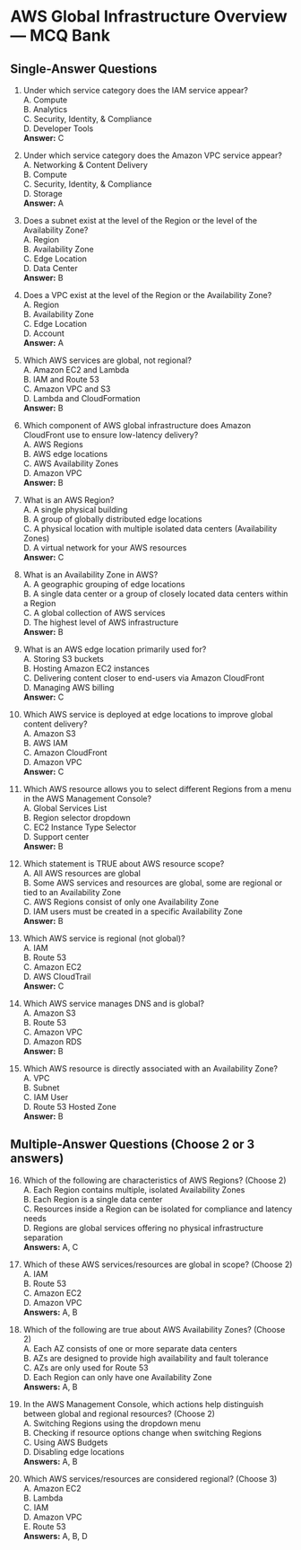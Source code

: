 # AWS Global Infrastructure Overview — MCQ Bank

## Single-Answer Questions

1. Under which service category does the IAM service appear?  
   A. Compute  
   B. Analytics  
   C. Security, Identity, & Compliance  
   D. Developer Tools  
   **Answer:** C

2. Under which service category does the Amazon VPC service appear?  
   A. Networking & Content Delivery  
   B. Compute  
   C. Security, Identity, & Compliance  
   D. Storage  
   **Answer:** A

3. Does a subnet exist at the level of the Region or the level of the Availability Zone?  
   A. Region  
   B. Availability Zone  
   C. Edge Location  
   D. Data Center  
   **Answer:** B

4. Does a VPC exist at the level of the Region or the Availability Zone?  
   A. Region  
   B. Availability Zone  
   C. Edge Location  
   D. Account  
   **Answer:** A

5. Which AWS services are global, not regional?  
   A. Amazon EC2 and Lambda  
   B. IAM and Route 53  
   C. Amazon VPC and S3  
   D. Lambda and CloudFormation  
   **Answer:** B

6. Which component of AWS global infrastructure does Amazon CloudFront use to ensure low-latency delivery?  
   A. AWS Regions  
   B. AWS edge locations  
   C. AWS Availability Zones  
   D. Amazon VPC  
   **Answer:** B

7. What is an AWS Region?  
   A. A single physical building  
   B. A group of globally distributed edge locations  
   C. A physical location with multiple isolated data centers (Availability Zones)  
   D. A virtual network for your AWS resources  
   **Answer:** C

8. What is an Availability Zone in AWS?  
   A. A geographic grouping of edge locations  
   B. A single data center or a group of closely located data centers within a Region  
   C. A global collection of AWS services  
   D. The highest level of AWS infrastructure  
   **Answer:** B

9. What is an AWS edge location primarily used for?  
   A. Storing S3 buckets  
   B. Hosting Amazon EC2 instances  
   C. Delivering content closer to end-users via Amazon CloudFront  
   D. Managing AWS billing  
   **Answer:** C

10. Which AWS service is deployed at edge locations to improve global content delivery?  
    A. Amazon S3  
    B. AWS IAM  
    C. Amazon CloudFront  
    D. Amazon VPC  
    **Answer:** C

11. Which AWS resource allows you to select different Regions from a menu in the AWS Management Console?  
    A. Global Services List  
    B. Region selector dropdown  
    C. EC2 Instance Type Selector  
    D. Support center  
    **Answer:** B

12. Which statement is TRUE about AWS resource scope?  
    A. All AWS resources are global  
    B. Some AWS services and resources are global, some are regional or tied to an Availability Zone  
    C. AWS Regions consist of only one Availability Zone  
    D. IAM users must be created in a specific Availability Zone  
    **Answer:** B

13. Which AWS service is regional (not global)?  
    A. IAM  
    B. Route 53  
    C. Amazon EC2  
    D. AWS CloudTrail  
    **Answer:** C

14. Which AWS service manages DNS and is global?  
    A. Amazon S3  
    B. Route 53  
    C. Amazon VPC  
    D. Amazon RDS  
    **Answer:** B

15. Which AWS resource is directly associated with an Availability Zone?  
    A. VPC  
    B. Subnet  
    C. IAM User  
    D. Route 53 Hosted Zone  
    **Answer:** B

## Multiple-Answer Questions (Choose 2 or 3 answers)

16. Which of the following are characteristics of AWS Regions? (Choose 2)  
    A. Each Region contains multiple, isolated Availability Zones  
    B. Each Region is a single data center  
    C. Resources inside a Region can be isolated for compliance and latency needs  
    D. Regions are global services offering no physical infrastructure separation  
    **Answers:** A, C

17. Which of these AWS services/resources are global in scope? (Choose 2)  
    A. IAM  
    B. Route 53  
    C. Amazon EC2  
    D. Amazon VPC  
    **Answers:** A, B

18. Which of the following are true about AWS Availability Zones? (Choose 2)  
    A. Each AZ consists of one or more separate data centers  
    B. AZs are designed to provide high availability and fault tolerance  
    C. AZs are only used for Route 53  
    D. Each Region can only have one Availability Zone  
    **Answers:** A, B

19. In the AWS Management Console, which actions help distinguish between global and regional resources? (Choose 2)  
    A. Switching Regions using the dropdown menu  
    B. Checking if resource options change when switching Regions  
    C. Using AWS Budgets  
    D. Disabling edge locations  
    **Answers:** A, B

20. Which AWS services/resources are considered regional? (Choose 3)  
    A. Amazon EC2  
    B. Lambda  
    C. IAM  
    D. Amazon VPC  
    E. Route 53  
    **Answers:** A, B, D
